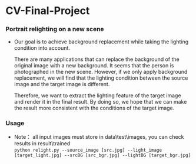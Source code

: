 # CV-Final-Project
### Portrait relighting on a new scene
* Our goal is to achieve background replacement while taking the lighting condition into account.  
  
  There are many applications that can replace the background of the original image with a new background. It seems that the person is photographed in the new scene. 
  However, if we only apply background replacement, we will find that the lighting condition between the source image and the target image is different.  
  
  Therefore, we want to extract the lighting feature of the target image and render it in the final result. By doing so, we hope that we can make the result more
  consistent with the conditions of the target image.

### Usage 
* Note： all input images must store in data\test\images, you can check results in result\trained  
`python relight.py --source_image [src.jpg] --light_image [target_light.jpg] --srcBG [src_bgr.jpg] --lightBG [target_bgr.jpg]`

